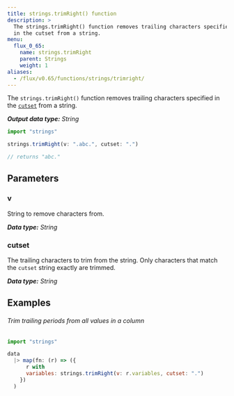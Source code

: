```yaml
---
title: strings.trimRight() function
description: >
  The strings.trimRight() function removes trailing characters specified
  in the cutset from a string.
menu:
  flux_0_65:
    name: strings.trimRight
    parent: Strings
    weight: 1
aliases:
  - /flux/v0.65/functions/strings/trimright/
---
```


The `strings.trimRight()` function removes trailing characters specified in the
[`cutset`](#cutset) from a string.

_**Output data type:** String_

```js
import "strings"

strings.trimRight(v: ".abc.", cutset: ".")

// returns "abc."
```

## Parameters

### v
String to remove characters from.

_**Data type:** String_

### cutset
The trailing characters to trim from the string.
Only characters that match the `cutset` string exactly are trimmed.

_**Data type:** String_

## Examples

###### Trim trailing periods from all values in a column
```js
import "strings"

data
  |> map(fn: (r) => ({
      r with
      variables: strings.trimRight(v: r.variables, cutset: ".")
    })
  )
```
